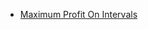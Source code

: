 - [Maximum Profit On Intervals](https://github.com/shamnad-sherief/java-challenge/blob/main/src/excercise/queue/ShortestPathToPrime.java)
